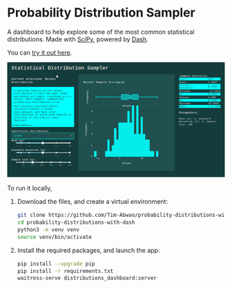 # Probability Distribution Sampler

A dashboard to help explore some of the most common statistical distributions. Made with [SciPy][1], powered by [Dash][2].

You can [try it out here][3].

[![screen capture](screen.gif)][3]

To run it locally,

1. Download the files, and create a virtual environment:

    ```bash
    git clone https://github.com/Tim-Abwao/probability-distributions-with-dash.git
    cd probability-distributions-with-dash
    python3 -m venv venv
    source venv/bin/activate
    ```

2. Install the required packages, and launch the app:

    ```bash
    pip install --upgrade pip
    pip install -r requirements.txt
    waitress-serve distributions_dashboard:server
    ```

[1]: https://www.scipy.org/
[2]: https://dash.plotly.com/
[3]: https://statistics-distributions.herokuapp.com/
